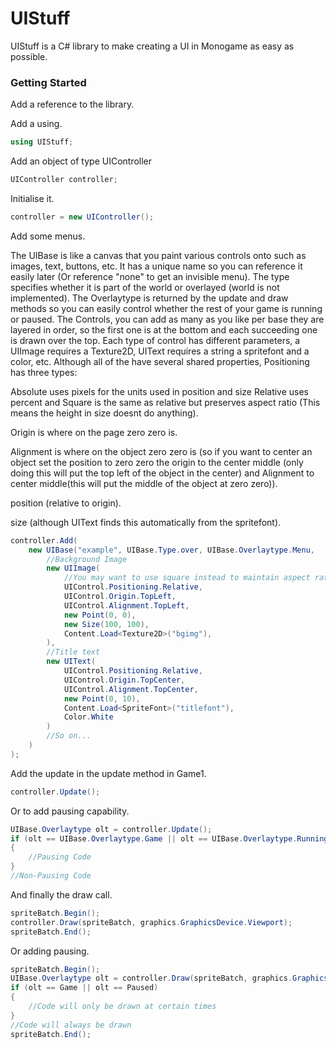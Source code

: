 # UIStuff
UIStuff is a C# library to make creating a UI in Monogame as easy as possible.

### Getting Started

Add a reference to the library.

Add a using.

```C#
using UIStuff;
```

Add an object of type UIController

```C#
UIController controller;
```

Initialise it.

```C#
controller = new UIController();
```

Add some menus.

The UIBase is like a canvas that you paint various controls onto such as images, text, buttons, etc.
It has a unique name so you can reference it easily later (Or reference "none" to get an invisible menu).
The type specifies whether it is part of the world or overlayed (world is not implemented).
The Overlaytype is returned by the update and draw methods so you can easily control whether the rest of your game is running or paused.
The Controls, you can add as many as you like per base they are layered in order, so the first one is at the bottom and each succeeding one is drawn over the top.
Each type of control has different parameters, a UIImage requires a Texture2D, UIText requires a string a spritefont and a color, etc. Although all of the have several shared properties, Positioning has three types: 

Absolute uses pixels for the units used in position and size Relative uses percent and Square is the same as relative but preserves aspect ratio (This means the height in size doesnt do anything). 

Origin is where on the page zero zero is.

Alignment is where on the object zero zero is (so if you want to center an object set the position to zero zero the origin to the center middle (only doing this will put the top left of the object in the center) and Alignment to center middle(this will put the middle of the object at zero zero)).

position (relative to origin).

size (although UIText finds this automatically from the spritefont).

```C#
controller.Add(
    new UIBase("example", UIBase.Type.over, UIBase.Overlaytype.Menu,
        //Background Image
        new UIImage(
            //You may want to use square instead to maintain aspect ratio
            UIControl.Positioning.Relative,
            UIControl.Origin.TopLeft,
            UIControl.Alignment.TopLeft,
            new Point(0, 0),
            new Size(100, 100),
            Content.Load<Texture2D>("bgimg"),
        ),
        //Title text
        new UIText(
            UIControl.Positioning.Relative,
            UIControl.Origin.TopCenter,
            UIControl.Alignment.TopCenter,
            new Point(0, 10),
            Content.Load<SpriteFont>("titlefont"),
            Color.White
        )
        //So on...
    )
);
```

Add the update in the update method in Game1.

```C#
controller.Update();
```

Or to add pausing capability.

```C#
UIBase.Overlaytype olt = controller.Update();
if (olt == UIBase.Overlaytype.Game || olt == UIBase.Overlaytype.Running)
{
    //Pausing Code
}
//Non-Pausing Code
```

And finally the draw call.

```C#
spriteBatch.Begin();
controller.Draw(spriteBatch, graphics.GraphicsDevice.Viewport);
spriteBatch.End();
```

Or adding pausing.

```C#
spriteBatch.Begin();
UIBase.Overlaytype olt = controller.Draw(spriteBatch, graphics.GraphicsDevice.Viewport);
if (olt == Game || olt == Paused)
{
    //Code will only be drawn at certain times
}
//Code will always be drawn
spriteBatch.End();
```
